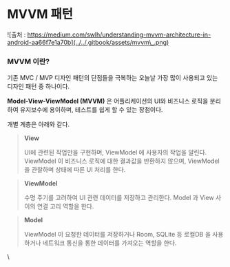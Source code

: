# MVVM 패턴

![출처 : https://medium.com/swlh/understanding-mvvm-architecture-in-android-aa66f7e1a70b](../../.gitbook/assets/mvvm\_.png)

### MVVM 이란?

기존 MVC / MVP 디자인 패턴의 단점들을 극복하는 오늘날 가장 많이 사용되고 있는 디자인 패턴 중 하나이다.

**Model-View-ViewModel (MVVM)** 은 어플리케이션의 UI와 비즈니스 로직을 분리하여 유지보수에 용이하며, 테스트를 쉽게 할 수 있는 장점이다.

개별 계층은 아래와 같다.

> **View**
>
> UI에 관련된 작업만을 구현하며, ViewModel 에 사용자의 작업을 알린다. ViewModel 이 비즈니스 로직에 대한 결과값을 반환하지 않으며, ViewModel을 관찰하며 상태에 따른 UI 처리를 한다.

> **ViewModel**
>
> 수명 주기를 고려하여 UI 관련 데이터를 저장하고 관리한다.  Model 과 View 사이의 연결 고리 역할을 한다.

> **Model**
>
> ViewModel 이 요청한 데이터를 저장하거나 Room, SQLite 등 로컬DB 을 사용하거나 네트워크 통신을 통한 데이터를 가져오는 역할을 한다.

\




